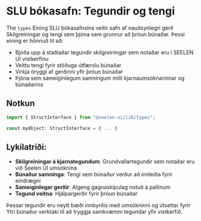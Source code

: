 # **SLU bókasafn: Tegundir og tengi**

The `types` Eining SLU bókasafnsins veitir safn af nauðsynlegri gerð
Skilgreiningar og tengi sem þjóna sem grunnur að þróun búnaðar. Þessi eining er
hönnuð til að:

- Bjóða upp á staðlaðar tegundir skilgreiningar sem notaðar eru í SEELEN UI
  vistkerfinu
- Veittu tengi fyrir stöðuga útfærslu búnaðar
- Virkja öryggi af gerðinni yfir þróun búnaðar
- Þjóna sem sameiginlegum samningum milli kjarnaumsóknarinnar og búnaðarins

## **Notkun**

```ts
import { StructInterface } from "@seelen-ui/lib/types";

const myObject: StructInterface = { ... }
```

## **Lykilatriði:**

- **Skilgreiningar á kjarnategundum**: Grundvallartegundir sem notaðar eru við
  Seelen UI umsóknina
- **Búnaður samninga**: Tengi sem búnaður verður að innleiða fyrir eindrægni
- **Sameiginlegar gerðir**: Algeng gagnaskipulag notuð á pallinum
- **Tegund veitna**: Hjálpargerðir fyrir þróun búnaðar

Þessar tegundir eru neytt bæði innbyrðis með umsókninni og útsettar fyrir Ytri
búnaður verktaki til að tryggja samkvæmni tegundar yfir vistkerfið.
